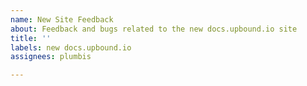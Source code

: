 ```yaml
---
name: New Site Feedback
about: Feedback and bugs related to the new docs.upbound.io site
title: ''
labels: new docs.upbound.io
assignees: plumbis

---
```


<!-- All feedback is welcome. Please provide links and/or screenshots where appropriate -->
